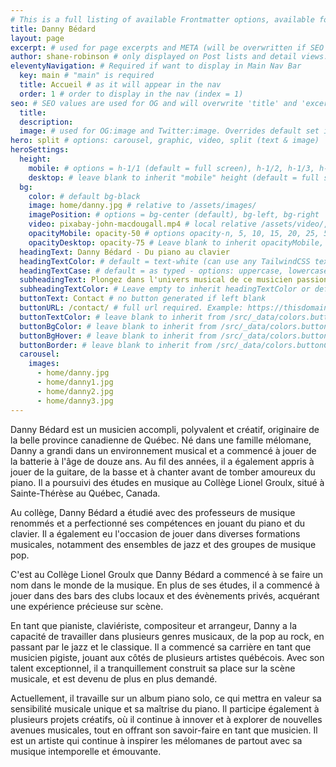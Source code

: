 ```yaml
---
# This is a full listing of available Frontmatter options, available for any content (.md) file.
title: Danny Bédard
layout: page
excerpt: # used for page excerpts and META (will be overwritten if SEO used below)
author: shane-robinson # only displayed on Post lists and detail views. Defaults to _data/meta.authorURL
eleventyNavigation: # Required if want to display in Main Nav Bar
  key: main # "main" is required
  title: Accueil # as it will appear in the nav
  order: 1 # order to display in the nav (index = 1)
seo: # SEO values are used for OG and will overwrite 'title' and 'excerpt' above
  title:
  description:
  image: # used for OG:image and Twitter:image. Overrides default set in _data/meta.siteImage
hero: split # options: carousel, graphic, video, split (text & image)
heroSettings:
  height:
    mobile: # options = h-1/1 (default = full screen), h-1/2, h-1/3, h-3/4, h-9/10, h-48 (12rem, 192px), h-56 (14rem, 224px), h-64 (16rem, 256px)
    desktop: # leave blank to inherit "mobile" height (default = full screen)
  bg:
    color: # default bg-black
    image: home/danny.jpg # relative to /assets/images/
    imagePosition: # options = bg-center (default), bg-left, bg-right
    video: pixabay-john-macdougall.mp4 # local relative /assets/video/, or full https://... if remote?
    opacityMobile: opacity-50 # options opacity-n, 5, 10, 15, 20, 25, 50, 75, 100 (default)
    opacityDesktop: opacity-75 # Leave blank to inherit opacityMobile, use same options as opacityMobile
  headingText: Danny Bédard - Du piano au clavier
  headingTextColor: # default = text-white (can use any TailwindCSS text-[color]-[xxx])
  headingTextCase: # default = as typed - options: uppercase, lowercase, capitalize
  subheadingText: Plongez dans l'univers musical de ce musicien passionné
  subheadingTextColor: # Leave empty to inherit headingTextColor or default (text-white) or use any text-[color]-[xxx]
  buttonText: Contact # no button generated if left blank
  buttonURL: /contact/ # full url required. Example: https://thisdomain.com/somepage/
  buttonTextColor: # leave blank to inherit from /src/_data/colors.buttonCustom or buttonDefault
  buttonBgColor: # leave blank to inherit from /src/_data/colors.buttonCustom.bg or buttonDefault.bg
  buttonBgHover: # leave blank to inherit from /src/_data/colors.buttonCustom.bgHover or buttonDefault.bgHover
  buttonBorder: # leave blank to inherit from /src/_data/colors.buttonCustom.border or buttonDefault.border
  carousel:
    images:
      - home/danny.jpg
      - home/danny1.jpg
      - home/danny2.jpg
      - home/danny3.jpg
---
```


  <p>Danny Bédard est un musicien accompli, polyvalent et créatif, originaire de la belle province canadienne de Québec. Né dans une famille mélomane, Danny a grandi dans un environnement musical et a commencé à jouer de la batterie à l'âge de douze ans. Au fil des années, il a également appris à jouer de la guitare, de la basse et à chanter avant de tomber amoureux du piano.  Il a poursuivi des études en musique au Collège Lionel Groulx, situé à Sainte-Thérèse au Québec, Canada.</p>

  <p>Au collège, Danny Bédard a étudié avec des professeurs de musique renommés et a perfectionné ses compétences en jouant du piano et du clavier. Il a également eu l'occasion de jouer dans diverses formations musicales, notamment des ensembles de jazz et des groupes de musique pop.</p>

  <p>C'est au Collège Lionel Groulx que Danny Bédard a commencé à se faire un nom dans le monde de la musique. En plus de ses études, il a commencé à jouer dans des bars des clubs locaux et des évènements privés, acquérant une expérience précieuse sur scène.</p>

  <p>En tant que pianiste, claviériste, compositeur et arrangeur, Danny a la capacité de travailler dans plusieurs genres musicaux, de la pop au rock, en passant par le jazz et le classique. Il a commencé sa carrière en tant que musicien pigiste, jouant aux côtés de plusieurs artistes québécois. Avec son talent exceptionnel, il a tranquillement construit sa place sur la scène musicale, et est devenu de plus en plus demandé.</p>

  <p>Actuellement, il travaille sur un album piano solo, ce qui mettra en valeur sa sensibilité musicale unique et sa maîtrise du piano. Il participe également à plusieurs projets créatifs, où il continue à innover et à explorer de nouvelles avenues musicales, tout en offrant son savoir-faire en tant que musicien. Il est un artiste qui continue à inspirer les mélomanes de partout avec sa musique intemporelle et émouvante.</p>

